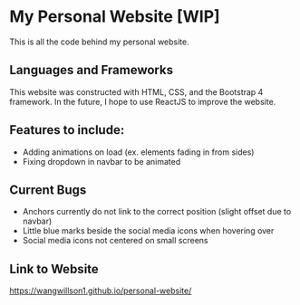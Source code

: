 # My Personal Website [WIP]
This is all the code behind my personal website. 

## Languages and Frameworks
This website was constructed with HTML, CSS, and the Bootstrap 4 framework. In the future, I hope to use ReactJS to improve the website.

## Features to include:
- Adding animations on load (ex. elements fading in from sides)
- Fixing dropdown in navbar to be animated

## Current Bugs
- Anchors currently do not link to the correct position (slight offset due to navbar)
- Little blue marks beside the social media icons when hovering over
- Social media icons not centered on small screens

## Link to Website
https://wangwillson1.github.io/personal-website/
